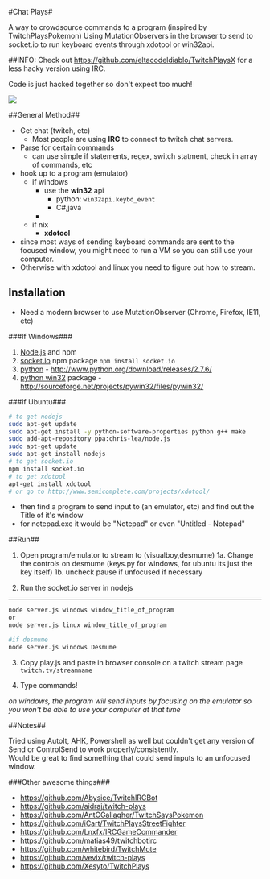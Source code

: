#Chat Plays#

A way to crowdsource commands to a program (inspired by TwitchPlaysPokemon)
Using MutationObservers in the browser to send to socket.io to run keyboard events through xdotool or win32api.

##INFO: Check out https://github.com/eltacodeldiablo/TwitchPlaysX for a less hacky version using IRC.

Code is just hacked together so don't expect too much!

![](http://i.imgur.com/AmNuB5E.png)

##General Method##

- Get chat (twitch, etc)
    - Most people are using **IRC** to connect to twitch chat servers.  
- Parse for certain commands
    - can use simple if statements, regex, switch statment, check in array of commands, etc 
- hook up to a program (emulator)
    - if windows
        - use the **win32** api
            - python: `win32api.keybd_event`
            - C#,java
        - 
    - if nix
        - **xdotool** 
- since most ways of sending keyboard commands are sent to the focused window, you might need to run a VM so you can still use your computer.
- Otherwise with xdotool and linux you need to figure out how to stream.

Installation
--------------
- Need a modern browser to use MutationObserver (Chrome, Firefox, IE11, etc)

###If Windows###
1. [Node.js] and npm
2. [socket.io] npm package `npm install socket.io`
3. [python] - http://www.python.org/download/releases/2.7.6/
4. [python win32] package - http://sourceforge.net/projects/pywin32/files/pywin32/

###If Ubuntu###
```sh
# to get nodejs
sudo apt-get update
sudo apt-get install -y python-software-properties python g++ make
sudo add-apt-repository ppa:chris-lea/node.js
sudo apt-get update
sudo apt-get install nodejs
# to get socket.io
npm install socket.io
# to get xdotool
apt-get install xdotool
# or go to http://www.semicomplete.com/projects/xdotool/
```

- then find a program to send input to (an emulator, etc) and find out the Title of it's window
- for notepad.exe it would be "Notepad" or even "Untitled - Notepad"

##Run##

1. Open program/emulator to stream to (visualboy,desmume)
1a. Change the controls on desmume (keys.py for windows, for ubuntu its just the key itself)
1b. uncheck pause if unfocused if necessary

2. Run the socket.io server in nodejs
-------------
```sh
node server.js windows window_title_of_program
or 
node server.js linux window_title_of_program

#if desmume
node server.js windows Desmume

```

3. Copy play.js and paste in browser console on a twitch stream page `twitch.tv/streamname`

4. Type commands!

*on windows, the program will send inputs by focusing on the emulator so you won't be able to use your computer at that time*

##Notes##

Tried using AutoIt, AHK, Powershell as well but couldn't get any version of Send or ControlSend to work properly/consistently.  
Would be great to find something that could send inputs to an unfocused window.

###Other awesome things###

  - https://github.com/Abysice/TwitchIRCBot
  - https://github.com/aidraj/twitch-plays
  - https://github.com/AntCGallagher/TwitchSaysPokemon
  - https://github.com/iCart/TwitchPlaysStreetFighter
  - https://github.com/Lnxfx/IRCGameCommander
  - https://github.com/matias49/twitchbotirc
  - https://github.com/whitebird/TwitchMote
  - https://github.com/vevix/twitch-plays
  - https://github.com/Xesyto/TwitchPlays

[node.js]:http://nodejs.org
[socket.io]:http://socket.io/
[python win32]:http://starship.python.net/~skippy/win32/Downloads.html
[python]:http://www.python.org/
